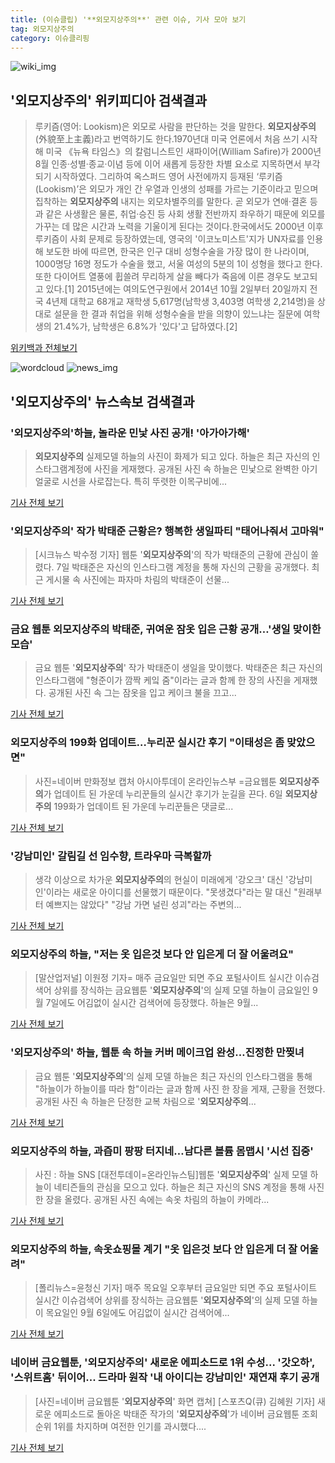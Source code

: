 ```yaml
---
title: (이슈클립) '**외모지상주의**' 관련 이슈, 기사 모아 보기
tag: 외모지상주의
category: 이슈클리핑
---
```

![wiki_img](https://user-images.githubusercontent.com/42597476/44503234-41136a80-a6d0-11e8-9071-6fc6418eafe4.png)
## **'**외모지상주의**'** 위키피디아 검색결과
>루키즘(영어: Lookism)은 외모로 사람을 판단하는 것을 말한다. **외모지상주의**(外貌至上主義)라고 번역하기도 한다.1970년대 미국 언론에서 처음 쓰기 시작해 미국 《뉴욕 타임스》의 칼럼니스트인 새파이어(William Safire)가 2000년 8월 인종·성별·종교·이념 등에 이어 새롭게 등장한 차별 요소로 지목하면서 부각되기 시작하였다. 그리하여 옥스퍼드 영어 사전에까지 등재된 ‘루키즘(Lookism)’은 외모가 개인 간 우열과 인생의 성패를 가르는 기준이라고 믿으며 집착하는 **외모지상주의** 내지는 외모차별주의를 말한다. 곧 외모가 연애·결혼 등과 같은 사생활은 물론, 취업·승진 등 사회 생활 전반까지 좌우하기 때문에 외모를 가꾸는 데 많은 시간과 노력을 기울이게 된다는 것이다.한국에서도 2000년 이후 루키즘이 사회 문제로 등장하였는데, 영국의 '이코노미스트'지가 UN자료를 인용해 보도한 바에 따르면, 한국은 인구 대비 성형수술을 가장 많이 한 나라이며, 1000명당 16명 정도가 수술을 했고, 서울 여성의 5분의 1이 성형을 했다고 한다. 또한 다이어트 열풍에 휩쓸려 무리하게 살을 빼다가 죽음에 이른 경우도 보고되고 있다.[1] 2015년에는 여의도연구원에서 2014년 10월 2일부터 20일까지 전국 4년제 대학교 68개교 재학생 5,617명(남학생 3,403명 여학생 2,214명)을 상대로 설문을 한 결과 취업을 위해 성형수술을 받을 의향이 있느냐는 질문에 여학생의 21.4%가, 남학생은 6.8%가 '있다'고 답하였다.[2]

<a href="https://ko.wikipedia.org/wiki/외모지상주의" target="_blank">위키백과 전체보기</a>

![wordcloud](https://s3.ap-northeast-2.amazonaws.com/lyrics101-wordcloud/2018-09-07-1536276532.png)
![news_img](https://user-images.githubusercontent.com/42597476/44507050-1206f400-a6e4-11e8-8d98-7ffbfebb353f.png)
## **'**외모지상주의**'** 뉴스속보 검색결과
### '**외모지상주의**'하늘, 놀라운 민낯 사진 공개! '아가아가해'

>**외모지상주의** 실제모델 하늘의 사진이 화제가 되고 있다. 하늘은 최근 자신의 인스타그램계정에 사진을 게재했다. 공개된 사진 속 하늘은 민낯으로 완벽한 아기 얼굴로 시선을 사로잡는다. 특히 뚜렷한 이목구비에...

<a href="http://www.joongdo.co.kr/main/view.php?key=20180907000754364" target="_blank">기사 전체 보기</a>

### '**외모지상주의**' 작가 박태준 근황은? 행복한 생일파티 "태어나줘서 고마워"

>[시크뉴스 박수정 기자] 웹툰 '**외모지상주의**'의 작가 박태준의 근황에 관심이 쏠렸다. 7일 박태준은 자신의 인스타그램 계정을 통해 자신의 근황을 공개했다. 최근 게시물 속 사진에는 파자마 차림의 박태준이 선물...

<a href="http://chicnews.mk.co.kr/article.php?aid=1536275909210653005" target="_blank">기사 전체 보기</a>

### 금요 웹툰 **외모지상주의** 박태준, 귀여운 잠옷 입은 근황 공개…'생일 맞이한 모습'

>금요 웹툰 '**외모지상주의**' 작가 박태준이 생일을 맞이했다. 박태준은 최근 자신의 인스타그램에 "형준이가 깜짝 케잌 줌"이라는 글과 함께 한 장의 사진을 게재했다. 공개된 사진 속 그는 잠옷을 입고 케이크 불을 끄고...

<a href="http://www.topstarnews.net/news/articleView.html?idxno=477906" target="_blank">기사 전체 보기</a>

### **외모지상주의** 199화 업데이트…누리꾼 실시간 후기 "이태성은 좀 맞았으면"

>사진=네이버 만화정보 캡처 아시아투데이 온라인뉴스부 =금요웹툰 **외모지상주의**가 업데이트 된 가운데 누리꾼들의 실시간 후기가 눈길을 끈다. 6일 **외모지상주의** 199화가 업데이트 된 가운데 누리꾼들은 댓글로...

<a href="http://www.asiatoday.co.kr/view.php?key=20180907000729407" target="_blank">기사 전체 보기</a>

### '강남미인' 갈림길 선 임수향, 트라우마 극복할까

>생각 이상으로 차가운 **외모지상주의**의 현실이 미래에게 '강오크' 대신 '강남미인'이라는 새로운 아이디를 선물했기 때문이다. "못생겼다"라는 말 대신 "원래부터 예쁘지는 않았다" "강남 가면 널린 성괴"라는 주변의...

<a href="http://joynews.inews24.com/php/news_view.php?g_menu=700210&g_serial=1123485&rrf=nv" target="_blank">기사 전체 보기</a>

### **외모지상주의** 하늘, "저는 옷 입은것 보다 안 입은게 더 잘 어울려요"

>[말산업저널] 이원정 기자= 매주 금요일만 되면 주요 포털사이트 실시간 이슈검색어 상위를 장식하는 금요웹툰 '**외모지상주의**'의 실제 모델 하늘이 금요일인 9월 7일에도 어김없이 실시간 검색어에 등장했다. 하늘은 9월...

<a href="http://www.horsebiz.co.kr/hbns/new_hbns/index.phtml?mode=view_sisa&vcode=701001&view_id=20180003229" target="_blank">기사 전체 보기</a>

### '**외모지상주의**' 하늘, 웹툰 속 하늘 커버 메이크업 완성…진정한 만찢녀

>금요 웹툰 '**외모지상주의**'의 실제 모델 하늘은 최근 자신의 인스타그램을 통해 "하늘이가 하늘이를 따라 함"이라는 글과 함께 사진 한 장을 게재, 근황을 전했다. 공개된 사진 속 하늘은 단정한 교복 차림으로 '**외모지상주의**...

<a href="http://www.mediapen.com/news/view/381175" target="_blank">기사 전체 보기</a>

### **외모지상주의** 하늘, 과즙미 팡팡 터지네…남다른 볼륨 몸맵시 '시선 집중'

>사진 : 하늘 SNS [대전투데이=온라인뉴스팀]웹툰 '**외모지상주의**' 실제 모델 하늘이 네티즌들의 관심을 모으고 있다. 하늘은 최근 자신의 SNS 계정을 통해 사진 한 장을 올렸다. 공개된 사진 속에는 속옷 차림의 하늘이 카메라...

<a href="http://www.daejeontoday.com/news/articleView.html?idxno=512284" target="_blank">기사 전체 보기</a>

### **외모지상주의** 하늘, 속옷쇼핑몰 계기 "옷 입은것 보다 안 입은게 더 잘 어울려"

>[폴리뉴스=윤청신 기자] 매주 목요일 오후부터 금요일만 되면 주요 포털사이트 실시간 이슈검색어 상위를 장식하는 금요웹툰 '**외모지상주의**'의 실제 모델 하늘이 목요일인 9월 6일에도 어김없이 실시간 검색어에...

<a href="http://www.polinews.co.kr/news/article.html?no=366667" target="_blank">기사 전체 보기</a>

### 네이버 금요웹툰, '**외모지상주의**' 새로운 에피소드로 1위 수성... '갓오하', '스위트홈' 뒤이어... 드라마 원작 '내 아이디는 강남미인' 재연재 후기 공개

>[사진=네이버 금요웹툰 '**외모지상주의**' 화면 캡쳐] [스포츠Q(큐) 김혜원 기자] 새로운 에피소드로 돌아온 박태준 작가의 '**외모지상주의**'가 네이버 금요웹툰 조회순위 1위를 차지하며 여전한 인기를 과시했다....

<a href="http://www.sportsq.co.kr/news/articleView.html?idxno=301775" target="_blank">기사 전체 보기</a>


